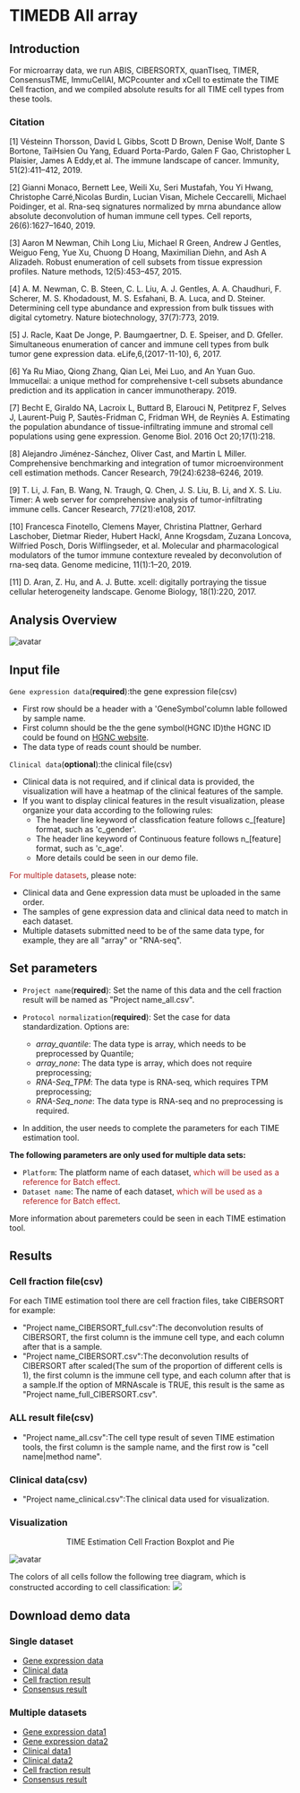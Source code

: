 # TIMEDB All array

## Introduction
For  microarray data, we run ABIS, CIBERSORTX, quanTIseq, TIMER, ConsensusTME, ImmuCellAI, MCPcounter and xCell to estimate the TIME Cell fraction, and we compiled absolute results for all TIME cell types from these tools.

### Citation
[1] Vésteinn Thorsson, David L Gibbs, Scott D Brown, Denise Wolf, Dante S Bortone, TaiHsien Ou Yang, Eduard Porta-Pardo, Galen F Gao, Christopher L Plaisier, James A Eddy,et al. The immune landscape of cancer. Immunity, 51(2):411–412, 2019.

[2] Gianni Monaco, Bernett Lee, Weili Xu, Seri Mustafah, You Yi Hwang, Christophe Carré,Nicolas Burdin, Lucian Visan, Michele Ceccarelli, Michael Poidinger, et al. Rna-seq signatures normalized by mrna abundance allow absolute deconvolution of human immune cell types. Cell reports, 26(6):1627–1640, 2019.

[3] Aaron M Newman, Chih Long Liu, Michael R Green, Andrew J Gentles, Weiguo Feng, Yue Xu, Chuong D Hoang, Maximilian Diehn, and Ash A Alizadeh. Robust enumeration of cell subsets from tissue expression profiles. Nature methods, 12(5):453–457, 2015.

[4] A. M. Newman, C. B. Steen, C. L. Liu, A. J. Gentles, A. A. Chaudhuri, F. Scherer, M. S. Khodadoust, M. S. Esfahani, B. A. Luca, and D. Steiner. Determining cell type abundance and expression from bulk tissues with digital cytometry. Nature biotechnology, 37(7):773, 2019.

[5] J. Racle, Kaat De Jonge, P. Baumgaertner, D. E. Speiser, and D. Gfeller. Simultaneous enumeration of cancer and immune cell types from bulk tumor gene expression data. eLife,6,(2017-11-10), 6, 2017.

[6] Ya Ru Miao, Qiong Zhang, Qian Lei, Mei Luo, and An Yuan Guo. Immucellai: a unique method for comprehensive t-cell subsets abundance prediction and its application in cancer immunotherapy. 2019.

[7] Becht E, Giraldo NA, Lacroix L, Buttard B, Elarouci N, Petitprez F, Selves J, Laurent-Puig P, Sautès-Fridman C, Fridman WH, de Reyniès A. Estimating the population abundance of tissue-infiltrating immune and stromal cell populations using gene expression. Genome Biol. 2016 Oct 20;17(1):218.

[8] Alejandro Jiménez-Sánchez, Oliver Cast, and Martin L Miller. Comprehensive benchmarking and integration of tumor microenvironment cell estimation methods. Cancer Research, 79(24):6238–6246, 2019.

[9] T. Li, J. Fan, B. Wang, N. Traugh, Q. Chen, J. S. Liu, B. Li, and X. S. Liu. Timer: A web server for comprehensive analysis of tumor-infiltrating immune cells. Cancer Research, 77(21):e108, 2017.

[10] Francesca Finotello, Clemens Mayer, Christina Plattner, Gerhard Laschober, Dietmar Rieder, Hubert Hackl, Anne Krogsdam, Zuzana Loncova, Wilfried Posch, Doris Wilflingseder, et al. Molecular and pharmacological modulators of the tumor immune contexture revealed by deconvolution of rna-seq data. Genome medicine, 11(1):1–20, 2019.

[11] D. Aran, Z. Hu, and A. J. Butte. xcell: digitally portraying the tissue cellular heterogeneity landscape. Genome Biology, 18(1):220, 2017.

## Analysis Overview
![avatar](https://timedb.deepomics.org/public/data/image/all_array_structure.jpg)

## Input file
`Gene expression data`(**required**):the gene expression file(csv)

*  First row should be a header with a 'GeneSymbol'column lable followed by sample name.
*  First column should be the the gene symbol(HGNC ID)the HGNC ID could be found on [HGNC website](https://www.genenames.org/).
* The data type of reads count should be number. 

`Clinical data`(**optional**):the clinical file(csv)

* Clinical data is not required, and if clinical data is provided, the visualization will have a heatmap of the clinical features of the sample.
* If you want to display clinical features in the result visualization, please organize your data according to the following rules:
  - The header line keyword of classfication feature follows c\_[feature] format, such as 'c\_gender'.
  - The header line keyword of Continuous feature follows n\_[feature] format, such as 'c\_age'.
  - More details could be seen in our demo file.
  
 <font color=#B22222>For multiple datasets</font>, please note:

* Clinical data and Gene expression data must be uploaded in the same order.
* The samples of gene expression data and clinical data need to match in each dataset.
* Multiple datasets submitted need to be of the same data type, for example, they are all "array" or "RNA-seq".


## Set parameters
- `Project name`(**required**): Set the name of this data and the cell fraction result will be named as "Project name\_all.csv".
- `Protocol normalization`(**required**): Set the case for data standardization. Options are:
    - *array_quantile*: The data type is array, which needs to be preprocessed by Quantile;
    - *array_none*: The data type is array, which does not require preprocessing;
    - *RNA-Seq_TPM*: The data type is RNA-seq, which requires TPM preprocessing; 
    - *RNA-Seq_none*: The data type is RNA-seq and no preprocessing is required.

- In addition, the user needs to complete the parameters for each TIME estimation tool.

**The following parameters are only used for multiple data sets:**

- `Platform`: The platform name of each dataset, <font color=#B22222>which will be used as a reference for Batch effect</font>.
- `Dataset name`: The name of each dataset, <font color=#B22222>which will be used as a reference for Batch effect</font>.
  

More information about paremeters could be seen in each TIME estimation tool.

## Results
### Cell fraction file(csv)
For each TIME estimation tool there are cell fraction files, take CIBERSORT for example:

- "Project name\_CIBERSORT\_full.csv":The deconvolution results of CIBERSORT, the first column is the immune cell type, and each column after that is a sample.
- "Project name\_CIBERSORT.csv":The deconvolution results of CIBERSORT after scaled(The sum of the proportion of different cells is 1), the first column is the immune cell type, and each column after that is a sample.If the option of MRNAscale is TRUE, this result is the same as "Project name\_full\_CIBERSORT.csv".

### ALL result file(csv)
- "Project name\_all.csv":The cell type result of seven TIME estimation tools, the first column is the sample name, and the first row is "cell name|method name".


### Clinical data(csv)
- "Project name\_clinical.csv":The clinical data used for visualization.


### Visualization
<center>TIME Estimation Cell Fraction Boxplot and Pie</center>

![avatar](https://timedb.deepomics.org/public/data/image/all_array_visualization.jpg)


The colors of all cells follow the following tree diagram, which is constructed according to cell classification:
<img src="https://timedb.deepomics.org/public/data/image/all_array_cell_tree.jpg">


## Download demo data
### Single dataset
- [Gene expression data](https://timedb.deepomics.org/public/data/module_demo/all_array/single/input/RNA_GSE116959.csv)
- [Clinical data](https://timedb.deepomics.org/public/data/module_demo/all_array/single/input/Clinical_GSE116959.csv)
- [Cell fraction result](https://timedb.deepomics.org/public/data/module_demo/all_array/single/output.zip)
- [Consensus result](https://timedb.deepomics.org/public/data/module_demo/all_array/single/all.zip)

### Multiple datasets
- [Gene expression data1](https://timedb.deepomics.org/public/data/module_demo/all_array/multiple/input/RNA_GSE116959.csv)
- [Gene expression data2](https://timedb.deepomics.org/public/data/module_demo/all_array/multiple/input/RNA_GSE14922.csv)
- [Clinical data1](https://timedb.deepomics.org/public/data/module_demo/all_array/multiple/input/Clinical_GSE116959.csv)
- [Clinical data2](https://timedb.deepomics.org/public/data/module_demo/all_array/multiple/input/Clinical_GSE14922.csv)
- [Cell fraction result](https://timedb.deepomics.org/public/data/module_demo/all_array/multiple/output.zip)
- [Consensus result](https://timedb.deepomics.org/public/data/module_demo/all_array/multiple/all.zip)
